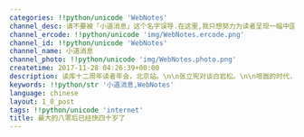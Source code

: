 ```yaml
---
categories: !!python/unicode 'WebNotes'
channel_desc: 请不要被「小道消息」这个名字误导.在这里,我只想努力为读者呈现一幅中国互联网的清明上河图.
channel_ercode: !!python/unicode 'img/WebNotes.ercode.png'
channel_id: !!python/unicode 'WebNotes'
channel_name: 小道消息
channel_photo: !!python/unicode 'img/WebNotes.photo.png'
createtime: 2017-11-28 04:26:39+00:00
description: 读库十二周年读者年会，北京站。\n\n张立宪对谈白岩松。\n\n喧嚣的时代，唯有读书让人静心如水。
keywords: !!python/str '小道消息,WebNotes'
language: chinese
layout: 1_0_post
tags: !!python/unicode 'internet'
title: 最大的八零后已经快四十岁了
---
```

<div class="original_panel_content" id="js_content">
</div>